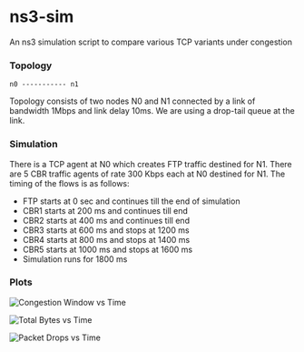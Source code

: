 # ns3-sim
An ns3 simulation script to compare various TCP variants under congestion

### Topology
    n0 ----------- n1
    
Topology consists of two nodes N0 and N1 connected  by a link  of bandwidth 1Mbps and link delay 10ms. We are using a drop-tail queue at the link.


### Simulation
There is a TCP agent at N0 which creates FTP traffic destined for N1. There are 5 CBR traffic agents of rate 300 Kbps each at N0 destined for N1.
The timing of the flows is as follows:

 * FTP starts at 0 sec and continues till the end of simulation
 * CBR1 starts at 200 ms and continues till end
 * CBR2 starts at 400 ms and continues till end
 * CBR3 starts at 600 ms and stops at 1200 ms
 * CBR4 starts at 800 ms and stops at 1400 ms
 * CBR5 starts at 1000 ms and stops at 1600 ms
 * Simulation runs for 1800 ms

### Plots
![Congestion Window vs Time](https://github.com/samj1912/ns3-sim/blob/master/plots/congestion.png)

![Total Bytes vs Time](https://github.com/samj1912/ns3-sim/blob/master/plots/total_bytes.png)

![Packet Drops vs Time](https://github.com/samj1912/ns3-sim/blob/master/plots/drops.png)
